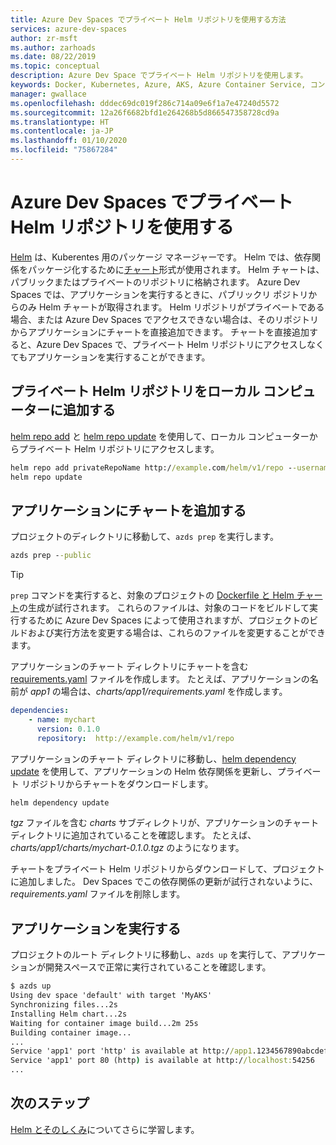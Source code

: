 ```yaml
---
title: Azure Dev Spaces でプライベート Helm リポジトリを使用する方法
services: azure-dev-spaces
author: zr-msft
ms.author: zarhoads
ms.date: 08/22/2019
ms.topic: conceptual
description: Azure Dev Space でプライベート Helm リポジトリを使用します。
keywords: Docker, Kubernetes, Azure, AKS, Azure Container Service, コンテナー, Helm
manager: gwallace
ms.openlocfilehash: dddec69dc019f286c714a09e6f1a7e47240d5572
ms.sourcegitcommit: 12a26f6682bfd1e264268b5d866547358728cd9a
ms.translationtype: HT
ms.contentlocale: ja-JP
ms.lasthandoff: 01/10/2020
ms.locfileid: "75867284"
---
```

# <a name="use-a-private-helm-repository-in-azure-dev-spaces"></a>Azure Dev Spaces でプライベート Helm リポジトリを使用する

[Helm][helm] は、Kuberentes 用のパッケージ マネージャーです。 Helm では、依存関係をパッケージ化するために[チャート][helm-chart]形式が使用されます。 Helm チャートは、パブリックまたはプライベートのリポジトリに格納されます。 Azure Dev Spaces では、アプリケーションを実行するときに、パブリックリ ポジトリからのみ Helm チャートが取得されます。 Helm リポジトリがプライベートである場合、または Azure Dev Spaces でアクセスできない場合は、そのリポジトリからアプリケーションにチャートを直接追加できます。 チャートを直接追加すると、Azure Dev Spaces で、プライベート Helm リポジトリにアクセスしなくてもアプリケーションを実行することができます。

## <a name="add-the-private-helm-repository-to-your-local-machine"></a>プライベート Helm リポジトリをローカル コンピューターに追加する

[helm repo add][helm-repo-add] と [helm repo update][helm-repo-update] を使用して、ローカル コンピューターからプライベート Helm リポジトリにアクセスします。

```cmd
helm repo add privateRepoName http://example.com/helm/v1/repo --username user --password 5tr0ng_P@ssw0rd!
helm repo update
```

## <a name="add-the-chart-to-your-application"></a>アプリケーションにチャートを追加する

プロジェクトのディレクトリに移動して、`azds prep` を実行します。

```cmd
azds prep --public
```

> [!TIP]
> `prep` コマンドを実行すると、対象のプロジェクトの [Dockerfile と Helm チャート](../how-dev-spaces-works.md#prepare-your-code)の生成が試行されます。 これらのファイルは、対象のコードをビルドして実行するために Azure Dev Spaces によって使用されますが、プロジェクトのビルドおよび実行方法を変更する場合は、これらのファイルを変更することができます。

アプリケーションのチャート ディレクトリにチャートを含む [requirements.yaml][helm-requirements] ファイルを作成します。 たとえば、アプリケーションの名前が *app1* の場合は、*charts/app1/requirements.yaml* を作成します。

```yaml
dependencies:
    - name: mychart
      version: 0.1.0
      repository:  http://example.com/helm/v1/repo
```

アプリケーションのチャート ディレクトリに移動し、[helm dependency update][helm-dependency-update] を使用して、アプリケーションの Helm 依存関係を更新し、プライベート リポジトリからチャートをダウンロードします。

```cmd
helm dependency update
```

*tgz* ファイルを含む *charts* サブディレクトリが、アプリケーションのチャート ディレクトリに追加されていることを確認します。 たとえば、*charts/app1/charts/mychart-0.1.0.tgz* のようになります。

チャートをプライベート Helm リポジトリからダウンロードして、プロジェクトに追加しました。 Dev Spaces でこの依存関係の更新が試行されないように、*requirements.yaml* ファイルを削除します。

## <a name="run-your-application"></a>アプリケーションを実行する

プロジェクトのルート ディレクトリに移動し、`azds up` を実行して、アプリケーションが開発スペースで正常に実行されていることを確認します。

```cmd
$ azds up
Using dev space 'default' with target 'MyAKS'
Synchronizing files...2s
Installing Helm chart...2s
Waiting for container image build...2m 25s
Building container image...
...
Service 'app1' port 'http' is available at http://app1.1234567890abcdef1234.eus.azds.io/
Service 'app1' port 80 (http) is available at http://localhost:54256
...
```

## <a name="next-steps"></a>次のステップ

[Helm とそのしくみ][helm]についてさらに学習します。

[helm]: https://docs.helm.sh
[helm-chart]: https://helm.sh/docs/topics/charts/
[helm-dependency-update]: https://v2.helm.sh/docs/helm/#helm-dependency-update
[helm-repo-add]: https://v2.helm.sh/docs/helm/#helm-repo-add
[helm-repo-update]: https://v2.helm.sh/docs/helm/#helm-repo-update
[helm-requirements]: https://helm.sh/docs/topics/charts/#chart-dependencies